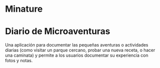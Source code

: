 # Minature

# Diario de Microaventuras
Una aplicación para documentar las pequeñas aventuras o actividades diarias (como visitar un parque cercano, probar una nueva receta, o hacer una caminata) y permite a los usuarios documentar su experiencia con fotos y notas.
